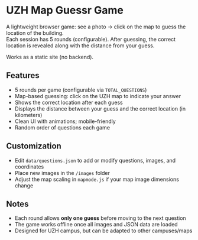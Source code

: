# UZH Map Guessr Game

A lightweight browser game: see a photo → click on the map to guess the location of the building.  
Each session has 5 rounds (configurable). After guessing, the correct location is revealed along with the distance from your guess.

Works as a static site (no backend).

## Features

- 5 rounds per game (configurable via `TOTAL_QUESTIONS`)
- Map-based guessing: click on the UZH map to indicate your answer
- Shows the correct location after each guess
- Displays the distance between your guess and the correct location (in kilometers)
- Clean UI with animations; mobile-friendly
- Random order of questions each game

## Customization

- Edit `data/questions.json` to add or modify questions, images, and coordinates
- Place new images in the `/images` folder
- Adjust the map scaling in `mapmode.js` if your map image dimensions change

## Notes

- Each round allows **only one guess** before moving to the next question
- The game works offline once all images and JSON data are loaded
- Designed for UZH campus, but can be adapted to other campuses/maps